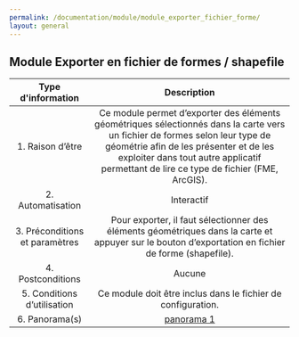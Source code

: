 ```yaml
---
permalink: /documentation/module/module_exporter_fichier_forme/
layout: general
---
```


## Module Exporter en fichier de formes / shapefile

|   Type d'information      |                                       Description                      |
|:-------------------------------------------------------------------------------------------------------:|:---------------:| 
|       1. Raison d’être                  | Ce module permet d’exporter des éléments géométriques sélectionnés dans la carte vers un fichier de formes selon leur type de géométrie afin de les présenter et de les exploiter dans tout autre applicatif permettant de lire ce type de fichier (FME, ArcGIS).| 
|       2. Automatisation                 | Interactif |
|       3. Préconditions et paramètres    | Pour exporter, il faut sélectionner des éléments géométriques dans la carte et appuyer sur le bouton d’exportation en fichier de forme (shapefile). |
|       4. Postconditions                 | Aucune |
|       5. Conditions d’utilisation       | Ce module doit être inclus dans le fichier de configuration. |
|       6. Panorama(s)       | [panorama 1](documentation/panorama/panorama1_exporter_fichier_forme) |
